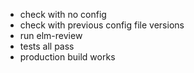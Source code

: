 - check with no config
- check with previous config file versions
- run elm-review
- tests all pass
- production build works
